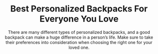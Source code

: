 ---
layout: post
title: Best Personalized Backpacks For Everyone You Love
subtitle: There are many different types of personalized backpacks, and a good backpack can make a huge difference in a person’s life. Make sure to take their preferences into consideration when choosing the right one for your loved one.
header-img: "img/post/2023/09/copied/medium_Personalized_backpacks_a4c7fe13b7.jpg"
header-style: text
permalink: "/personalized-backpacks/"
catalog: true
tags:
  - Recipients 
  - Men
---   